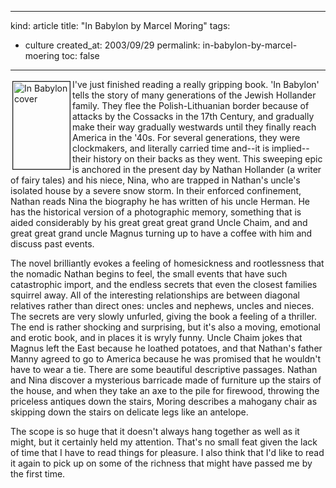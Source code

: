 -----
kind: article
title: "In Babylon by Marcel Moring"
tags:
- culture
created_at: 2003/09/29
permalink: in-babylon-by-marcel-moering
toc: false
-----

<p><a href="http://www.amazon.co.uk/exec/obidos/ASIN/0006551041/butshesagirl-21" title="Click here to view the details of this book on Amazon.co.uk"><img src="http://www.rousette.org.uk/mt-static/blog/archives/images/inbabylon.gif" border="1" alt="In Babylon cover" hspace="3" vspace="3" align="left" height="140" width="91" /></a>I've just finished reading a really gripping book. 'In Babylon' tells the story of many generations of the Jewish Hollander family. They flee the Polish-Lithuanian border because of attacks by the Cossacks in the 17th Century, and gradually make their way gradually westwards until they finally reach America in the '40s. For several generations, they were clockmakers, and literally carried time and--it is implied--their history on their backs as they went. This sweeping epic is anchored in the present day by Nathan Hollander (a writer of fairy tales) and his niece, Nina, who are trapped in Nathan's uncle's isolated house by a severe snow storm. In their enforced confinement, Nathan reads Nina the biography he has written of his uncle Herman. He has the historical version of a photographic memory, something that is aided considerably by his great great great grand Uncle Chaim, and and great great grand uncle Magnus turning up to have a coffee with him and discuss past events.</p>

<p>The novel brilliantly evokes a feeling of homesickness and rootlessness that the nomadic Nathan begins to feel, the small events that have such catastrophic import, and the endless secrets that even the closest families squirrel away. All of the interesting relationships are between diagonal relatives rather than direct ones: uncles and nephews, uncles and nieces. The secrets are very slowly unfurled, giving the book a feeling of a thriller. The end is rather shocking and surprising, but it's also a moving, emotional and erotic book, and in places it is wryly funny. Uncle Chaim jokes that Magnus left the East because he loathed potatoes, and that Nathan's father Manny agreed to go to America because he was promised that he wouldn't have to wear a tie. There are some beautiful descriptive passages. Nathan and Nina discover a mysterious barricade made of furniture up the stairs of the house, and when they take an axe to the pile for firewood, throwing the priceless antiques down the stairs, Moring describes a mahogany chair as skipping down the stairs on delicate legs like an antelope.</p>

<p>The scope is so huge that it doesn't always hang together as well as it might, but it certainly held my attention. That's no small feat given the lack of time that I have to read things for pleasure. I also think that I'd like to read it again to pick up on some of the richness that might have passed me by the first time.</p>


